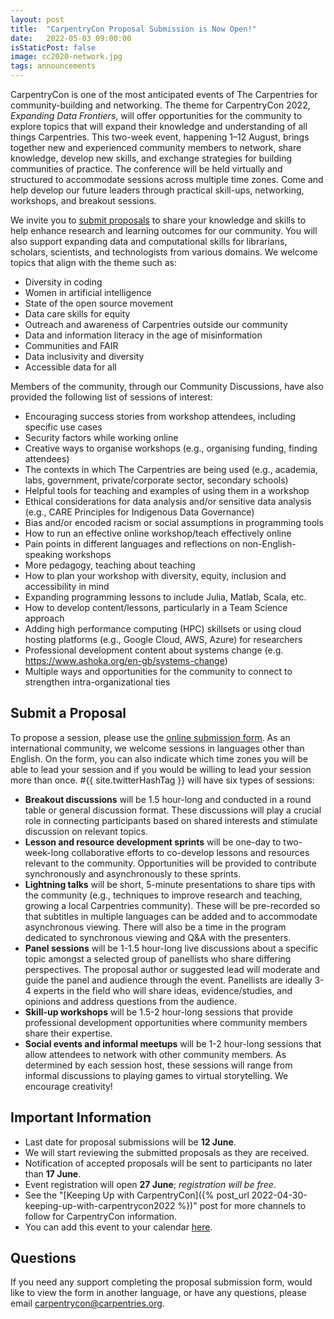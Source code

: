 ```yaml
---
layout: post
title:  "CarpentryCon Proposal Submission is Now Open!"
date:   2022-05-03 09:00:00
isStaticPost: false
image: cc2020-network.jpg
tags: announcements
---
```


CarpentryCon is one of the most anticipated events of The Carpentries for community-building and networking. The theme for CarpentryCon 2022, _Expanding Data Frontiers_, will offer opportunities for the community to explore topics that will expand their knowledge and understanding of all things Carpentries. This two-week event, happening 1&ndash;12 August, brings together new and experienced community members to network, share knowledge, develop new skills, and exchange strategies for building communities of practice. The conference will be held virtually and structured to accommodate sessions across multiple time zones. Come and help develop our future leaders through practical skill-ups, networking, workshops, and breakout sessions. 

We invite you to [submit proposals](https://docs.google.com/forms/d/e/1FAIpQLSfo3mOA2atW3WN7Z0NKW9sJLPuH7jtIm67RNAYoM5UCDGk53g/viewform?usp=sf_link) to share your knowledge and skills to help enhance research and learning outcomes for our community. You will also support expanding data and computational skills for librarians, scholars, scientists, and technologists from various domains. We welcome topics that align with the theme such as:

- Diversity in coding
- Women in artificial intelligence
- State of the open source movement
- Data care skills for equity
- Outreach and awareness of Carpentries outside our community
- Data and information literacy in the age of misinformation
- Communities and FAIR
- Data inclusivity and diversity
- Accessible data for all

Members of the community, through our Community Discussions, have also provided the following list of sessions of interest:

- Encouraging success stories from workshop attendees, including specific use cases
- Security factors while working online
- Creative ways to organise workshops (e.g., organising funding, finding attendees)
- The contexts in which The Carpentries are being used (e.g., academia, labs, government, private/corporate sector, secondary schools)
- Helpful tools for teaching and examples of using them in a workshop
- Ethical considerations for data analysis and/or sensitive data analysis (e.g., CARE Principles for Indigenous Data Governance)
- Bias and/or encoded racism or social assumptions in programming tools 
- How to run an effective online workshop/teach effectively online
- Pain points in different languages and reflections on non-English-speaking workshops
- More pedagogy, teaching about teaching
- How to plan your workshop with diversity, equity, inclusion and accessibility in mind
- Expanding programming lessons to include Julia, Matlab, Scala, etc.
- How to develop content/lessons, particularly in a Team Science approach 
- Adding high performance computing (HPC) skillsets or using cloud hosting platforms (e.g., Google Cloud, AWS, Azure) for researchers
- Professional development content about systems change (e.g. https://www.ashoka.org/en-gb/systems-change)
- Multiple ways and opportunities for the community to connect to strengthen intra-organizational ties

## Submit a Proposal

To propose a session, please use the [online submission form](https://docs.google.com/forms/d/e/1FAIpQLSfo3mOA2atW3WN7Z0NKW9sJLPuH7jtIm67RNAYoM5UCDGk53g/viewform?usp=sf_link). As an international community, we welcome sessions in languages other than English. On the form, you can also indicate which time zones you will be able to lead your session and if you would be willing to lead your session more than once. #{{ site.twitterHashTag }} will have six types of sessions: 

- **Breakout discussions** will be 1.5 hour-long and conducted in a round table or general discussion format. These discussions will play a crucial role in connecting participants based on shared interests and stimulate discussion on relevant topics. 
- **Lesson and resource development sprints** will be one-day to two-week-long collaborative efforts to co-develop lessons and resources relevant to the community. Opportunities will be provided to contribute synchronously and asynchronously to these sprints.
- **Lightning talks** will be short, 5-minute presentations to share tips with the community (e.g., techniques to improve research and teaching, growing a local Carpentries community). These will be pre-recorded so that subtitles in multiple languages can be added and to accommodate asynchronous viewing. There will also be a time in the program dedicated to synchronous viewing and Q&A with the presenters.  
- **Panel sessions** will be 1-1.5 hour-long live discussions about a specific topic amongst a selected group of panellists who share differing perspectives. The proposal author or suggested lead will moderate and guide the panel and audience through the event. Panellists are ideally 3-4 experts in the field who will share ideas, evidence/studies, and opinions and address questions from the audience.
- **Skill-up workshops** will be 1.5-2 hour-long sessions that provide professional development opportunities where community members share their expertise. 
- **Social events and informal meetups** will be 1-2 hour-long sessions that allow attendees to network with other community members. As determined by each session host, these sessions will range from informal discussions to playing games to virtual storytelling. We encourage creativity!

## Important Information

- Last date for proposal submissions will be **12 June**.
- We will start reviewing the submitted proposals as they are received.
- Notification of accepted proposals will be sent to participants no later than **17 June**.
- Event registration will open **27 June**; _registration will be free_.
- See the "[Keeping Up with CarpentryCon]({% post_url 2022-04-30-keeping-up-with-carpentrycon2022 %})" post for more channels to follow for CarpentryCon information.
- You can add this event to your calendar [here](https://calendar.google.com/event?action=TEMPLATE&tmeid=NGhyNW50YmhscXEyNnQzMGpzMnBhMGZnbW4gb3NldXVvaHQwdHZqYm9rZ2czbm9oOGM0N2dAZw&tmsrc=oseuuoht0tvjbokgg3noh8c47g%40group.calendar.google.com).

## Questions

If you need any support completing the proposal submission form, would like to view the form in another language, or have any questions, please email [carpentrycon@carpentries.org](mailto:carpentrycon@carpentries.org).
